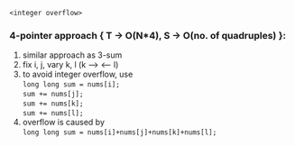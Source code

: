 `<integer overflow>`
### 4-pointer approach { T -> O(N*4), S -> O(no. of quadruples) }:
1. similar approach as 3-sum
2. fix i, j, vary k, l (k -->   <-- l)
3. to avoid integer overflow, use\
                     `long long sum = nums[i];`\
                     `sum += nums[j];`\
                     `sum += nums[k];`\
                     `sum += nums[l];`
4. overflow is caused by\
                   `long long sum = nums[i]+nums[j]+nums[k]+nums[l];`
